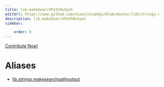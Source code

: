 ```yaml
---
title: lib.makeSearchPathOutput
editUrl: https://www.github.com/nixos/nixpkgs/blob/master/lib/strings.nix#L260C5
description: lib.makeSearchPathOutput
sidebar:

    order: 8
---
```


<a href="https://www.github.com/nixos/nixpkgs/blob/master/lib/strings.nix#L260C5">Contribute Now!</a>


# Aliases

- [lib.strings.makesearchpathoutput](/nix-doc-comments/reference/lib/strings/lib-strings-makesearchpathoutput)


